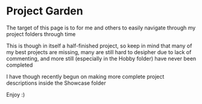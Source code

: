 # Project Garden

The target of this page is to for me and others to easily navigate through my project folders through time

This is though in itself a half-finished project, so keep in mind that many of my best projects are missing, many are still hard to desipher due to lack of commenting, and more still (especially in the Hobby folder) have never been completed

I have though recently begun on making more complete project descriptions inside the Showcase folder

Enjoy :)